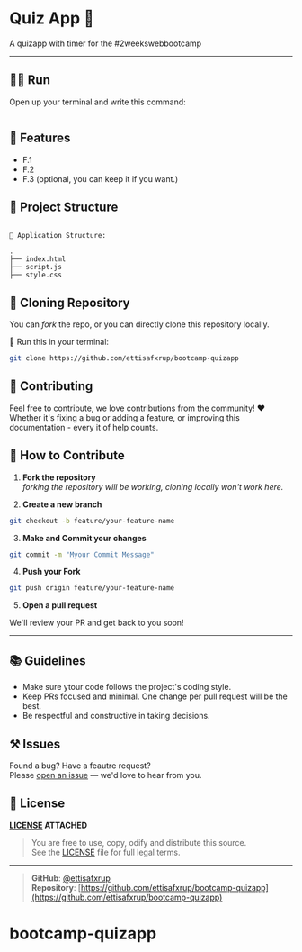 # Quiz App 🚀

A quizapp with timer for the #2weekswebbootcamp
<!-- Description, Quiz App -->
---

## 🏃‍♂️ Run  
Open up your terminal and write this command:  

```bash

```

## 💖 Features

- F.1
- F.2
- F.3
(optional, you can keep it if you want.)

## 📁 Project Structure
```text

📁 Application Structure:

.
├── index.html
├── script.js
├── style.css

```

## 🦋 Cloning Repository

You can _fork_ the repo, or you can directly clone this repository locally.  

🔧 Run this in your terminal:  

```bash
git clone https://github.com/ettisafxrup/bootcamp-quizapp
```

## 🤝 Contributing

Feel free to contribute, we love contributions from the community! ❤  
Whether it's fixing a bug or adding a feature, or improving this documentation - every it of help counts.  

🤔 **How to Contribute**
---  

1. **Fork the repository**  
*forking the repository will be working, cloning locally won't work here.*  

2. **Create a new branch**  

```bash
git checkout -b feature/your-feature-name
```
3. **Make and Commit your changes**  

```bash
git commit -m "Myour Commit Message"
```
4. **Push your Fork**  
```bash
git push origin feature/your-feature-name
```
5. **Open a pull request**  
 
We'll review your PR and get back to you soon!  


---

## 📚 Guidelines
- Make sure ytour code follows the project's coding style.
- Keep PRs focused and minimal. One change per pull request will be the best.
- Be respectful and constructive in taking decisions.  

## ⚒ Issues
Found a bug? Have a feautre request?  
Please <a href="https://github.com/ettisafxrup/bootcamp-quizapp/issues/new" target="_blank">open an issue</a> — we'd love to hear from you.

## 📄 License  

**[LICENSE](./LICENSE) ATTACHED**  
> You are free to use, copy, odify and distribute this source.  
> See the [LICENSE](./LICENSE) file for full legal terms. 

---

> **GitHub**: [@ettisafxrup](https://github.com/ettisafxrup)  
> **Repository**: [https://github.com/ettisafxrup/bootcamp-quizapp](https://github.com/ettisafxrup/bootcamp-quizapp)

# bootcamp-quizapp
